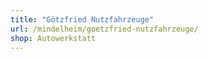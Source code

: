 ```yaml
---
title: "Götzfried Nutzfahrzeuge"
url: /mindelheim/goetzfried-nutzfahrzeuge/
shop: Autowerkstatt
---
```

